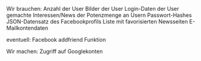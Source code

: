 Wir brauchen:
Anzahl der User
Bilder der User
Login-Daten der User
gemachte Interessen/News der Potenzmenge an Usern
Passwort-Hashes
JSON-Datensatz des Facebookprofils
Liste mit favorisierten Newsseiten
E-Mailkontendaten

eventuell:
Facebook addfriend Funktion

Wir machen:
Zugriff auf Googlekonten